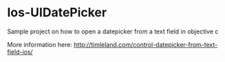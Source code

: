 # Ios-UIDatePicker
Sample project on how to open a datepicker from a text field in objective c

More information here: http://timleland.com/control-datepicker-from-text-field-ios/
